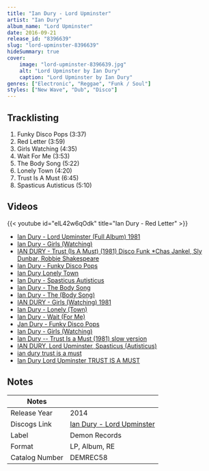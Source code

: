 ```yaml
---
title: "Ian Dury - Lord Upminster"
artist: "Ian Dury"
album_name: "Lord Upminster"
date: 2016-09-21
release_id: "8396639"
slug: "lord-upminster-8396639"
hideSummary: true
cover:
    image: "lord-upminster-8396639.jpg"
    alt: "Lord Upminster by Ian Dury"
    caption: "Lord Upminster by Ian Dury"
genres: ["Electronic", "Reggae", "Funk / Soul"]
styles: ["New Wave", "Dub", "Disco"]
---
```

## Tracklisting
1. Funky Disco Pops (3:37)
2. Red Letter (3:59)
3. Girls Watching (4:35)
4. Wait For Me (3:53)
5. The Body Song (5:22)
6. Lonely Town (4:20)
7. Trust Is A Must (6:45)
8. Spasticus Autisticus (5:10)

## Videos
{{< youtube id="elL42w6qOdk" title="Ian Dury - Red Letter" >}}
- [Ian Dury - Lord Upminster (Full Album) 1981](https://www.youtube.com/watch?v=7Z2hgwig88c)
- [Ian Dury - Girls (Watching)](https://www.youtube.com/watch?v=s7Hi_aX_L34)
- [IAN DURY - Trust (Is A Must) (1981) Disco Funk *Chas Jankel, Sly Dunbar, Robbie Shakespeare](https://www.youtube.com/watch?v=_C0cWQFT8uk)
- [Ian Dury - Funky Disco Pops](https://www.youtube.com/watch?v=CPUjlF1frlw)
- [Ian Dury Lonely Town](https://www.youtube.com/watch?v=VsNiI37ITss)
- [Ian Dury - Spasticus Autisticus](https://www.youtube.com/watch?v=rVoE5FIg5jw)
- [Ian Dury - The Body Song](https://www.youtube.com/watch?v=_6hpltc0Sl8)
- [Ian Dury - The (Body Song)](https://www.youtube.com/watch?v=wKC23ciPYmw)
- [IAN DURY - Girls (Watching) 1981](https://www.youtube.com/watch?v=5CcxpGJaMpA)
- [Ian Dury - Lonely (Town)](https://www.youtube.com/watch?v=1SJU3N5qHt8)
- [Ian Dury - Wait (For Me)](https://www.youtube.com/watch?v=EUNnW2jmYBI)
- [Jan Dury - Funky Disco Pops](https://www.youtube.com/watch?v=uQIJhqxKpiE)
- [Ian Dury - Girls (Watching)](https://www.youtube.com/watch?v=EgosGoTI-fw)
- [Ian Dury -- Trust Is a Must (1981) slow version](https://www.youtube.com/watch?v=R8um4UfRUgM)
- [IAN DURY, Lord Upminster, Spasticus (Autisticus)](https://www.youtube.com/watch?v=h08TWKtbGug)
- [ian dury   trust is a must](https://www.youtube.com/watch?v=BgwGao1-zmI)
- [Ian Dury   Lord Upminster   TRUST IS A MUST](https://www.youtube.com/watch?v=kVllPYHD81w)

## Notes
| Notes          |             |
| ---------------| ----------- |
| Release Year   | 2014 |
| Discogs Link   | [Ian Dury - Lord Upminster](https://www.discogs.com/release/8396639-Ian-Dury-Lord-Upminster) |
| Label          | Demon Records |
| Format         | LP, Album, RE |
| Catalog Number | DEMREC58 |

 
